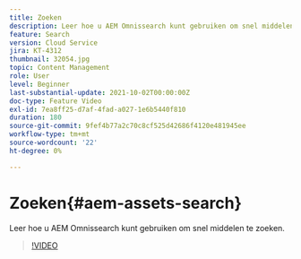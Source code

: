 ```yaml
---
title: Zoeken
description: Leer hoe u AEM Omnissearch kunt gebruiken om snel middelen te zoeken.
feature: Search
version: Cloud Service
jira: KT-4312
thumbnail: 32054.jpg
topic: Content Management
role: User
level: Beginner
last-substantial-update: 2021-10-02T00:00:00Z
doc-type: Feature Video
exl-id: 7ea8ff25-d7af-4fad-a027-1e6b5440f810
duration: 180
source-git-commit: 9fef4b77a2c70c8cf525d42686f4120e481945ee
workflow-type: tm+mt
source-wordcount: '22'
ht-degree: 0%

---
```


# Zoeken{#aem-assets-search}

Leer hoe u AEM Omnissearch kunt gebruiken om snel middelen te zoeken.

>[!VIDEO](https://video.tv.adobe.com/v/32054?quality=12&learn=on)
